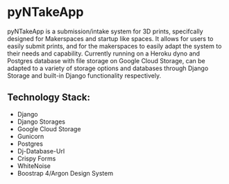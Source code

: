# pyNTakeApp
pyNTakeApp is a submission/intake system for 3D prints, specifcally designed for Makerspaces and startup like spaces. It allows for users to easily submit prints, and for the makerspaces to easily adapt the system to their needs and capability. Currently running on a Heroku dyno and Postgres database with file storage on Google Cloud Storage, can be adapted to a variety of storage options and databases through Django Storage and built-in Django functionality respectively.

## Technology Stack:
- Django
- Django Storages
- Google Cloud Storage
- Gunicorn
- Postgres
- Dj-Database-Url
- Crispy Forms
- WhiteNoise
- Boostrap 4/Argon Design System
